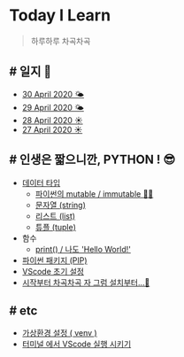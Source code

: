 # Today I Learn 
  
> 하루하루 차곡차곡

## # 일지 📝
- [30 April 2020 🌤](/record/30April2020.md)
- [29 April 2020 🌤](/record/29April2020.md)
- [28 April 2020 ☀️](/record/28April2020.md)
- [27 April 2020 ☀️](/record/27April2020.md)

## # 인생은 짧으니깐,   PYTHON ! 😎
- [데이터 타입](/python/datatype.md)
  - [파이썬의 mutable / immutable 👏🏼](/python/mutable-immutable.md)
  - [문자열 (string)](/python/datatype-string.md)
  - [리스트 (list)](/python/datatype-list.md)
  - [튜플 (tuple)](/python/datatype-tuple.md)
- 함수
  - [print() / 나도 'Hello World!'](/python/function-print.md)
- [파이썬 패키지 (PIP)](/python/pip.md)
- [VScode 초기 설정](/python/setting.md)
- [시작부터 차곡차곡 자 그럼 설치부터...🧩](/python/downloads.md)

## # etc
- [가상환경 설정 ( venv )](/etc/virtualen.md)
- [터미널 에서 VScode 실행 시키기](/etc/openvscode.md)


